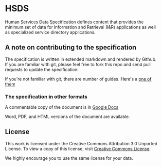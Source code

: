 # HSDS

Human Services Data Specification defines content that provides the minimum set of data for Information and Retrieval (I&R) applications as well as specialized service directory applications.

## A note on contributing to the specification

The specification is written in extended markdown and rendered by Github. If you are familiar with git, please feel free to fork this repo and send pull requests to update the specification. 

If you're not familiar with git, there are number of guides. Here's a [one of them](http://rogerdudler.github.io/git-guide/)

### The specification in other formats

A commentable copy of the document is in [Google Docs](https://docs.google.com/file/d/0B3hyYXEFZTPQb3hKMERqdWNodXM/edit?usp=sharing)

Word, PDF, and HTML versions of the document are available.

## License

This work is licensed under the Creative Commons Attribution 3.0 Unported License. To view a copy of this license, visit [Creative Commons License](http://creativecommons.org/licenses/by/3.0/).

We highly encourage you to use the same license for your data.






